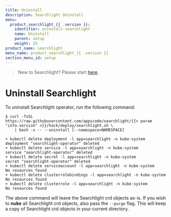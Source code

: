 ```yaml
---
title: Uninstall
description: Searchlight Uninstall
menu:
  product_searchlight_{{ .version }}:
    identifier: uninstall-searchlight
    name: Uninstall
    parent: setup
    weight: 25
product_name: searchlight
menu_name: product_searchlight_{{ .version }}
section_menu_id: setup
---
```


> New to Searchlight? Please start [here](/docs/concepts/README.md).

# Uninstall Searchlight

To uninstall Searchlight operator, run the following command:

```console
$ curl -fsSL https://raw.githubusercontent.com/appscode/searchlight/{{< param "info.version" >}}/hack/deploy/searchlight.sh \
    | bash -s -- --uninstall [--namespace=NAMESPACE]

+ kubectl delete deployment -l app=searchlight -n kube-system
deployment "searchlight-operator" deleted
+ kubectl delete service -l app=searchlight -n kube-system
service "searchlight-operator" deleted
+ kubectl delete secret -l app=searchlight -n kube-system
secret "searchlight-operator" deleted
+ kubectl delete serviceaccount -l app=searchlight -n kube-system
No resources found
+ kubectl delete clusterrolebindings -l app=searchlight -n kube-system
No resources found
+ kubectl delete clusterrole -l app=searchlight -n kube-system
No resources found
```

The above command will leave the Searchlight crd objects as-is. If you wish to **nuke** all Searchlight crd objects, also pass the `--purge` flag. This will keep a copy of Searchlight crd objects in your current directory.
